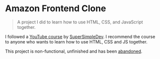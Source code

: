 # Amazon Frontend Clone

> A project I did to learn how to use HTML, CSS, and JavaScript together.

I followed a [YouTube course](https://www.youtube.com/watch?v=SBmSRK3feww) by [SuperSimpleDev](https://www.youtube.com/@SuperSimpleDev). I recommend the course to anyone who wants to learn how to use HTML, CSS and JS together.

This project is non-functional, unfinished and has been [abandoned](https://github.com/stars/EsotericEnderman/lists/abandoned).
